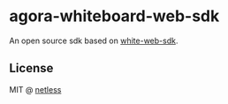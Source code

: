 # agora-whiteboard-web-sdk

An open source sdk based on [white-web-sdk](https://www.npmjs.com/package/white-web-sdk).

## License

MIT @ [netless](https://github.com/netless-io)
